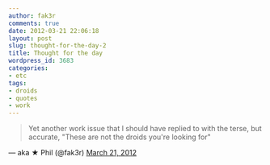 ```yaml
---
author: fak3r
comments: true
date: 2012-03-21 22:06:18
layout: post
slug: thought-for-the-day-2
title: Thought for the day
wordpress_id: 3683
categories:
- etc
tags:
- droids
- quotes
- work
---
```


> Yet another work issue that I should have replied to with the terse, but accurate, "These are not the droids you're looking for"

— aka ★ Phil (@fak3r) [March 21, 2012](https://twitter.com/fak3r/status/182503405518991361)



